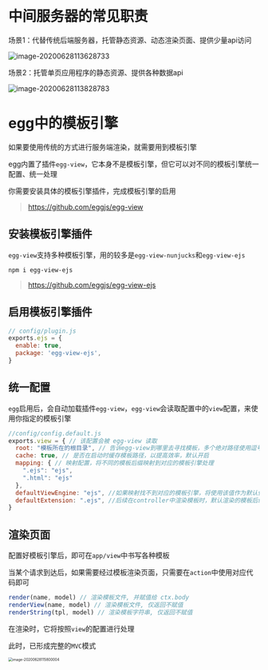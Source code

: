 # 中间服务器的常见职责

场景1：代替传统后端服务器，托管静态资源、动态渲染页面、提供少量api访问

![image-20200628113628733](http://mdrs.yuanjin.tech/img/image-20200628113628733.png)

场景2：托管单页应用程序的静态资源、提供各种数据api

![image-20200628113828783](http://mdrs.yuanjin.tech/img/image-20200628113828783.png)

# egg中的模板引擎

如果要使用传统的方式进行服务端渲染，就需要用到模板引擎

egg内置了插件`egg-view`，它本身不是模板引擎，但它可以对不同的模板引擎统一配置、统一处理

你需要安装具体的模板引擎插件，完成模板引擎的启用

> https://github.com/eggjs/egg-view

## 安装模板引擎插件

`egg-view`支持多种模板引擎，用的较多是`egg-view-nunjucks`和`egg-view-ejs`

```shell
npm i egg-view-ejs
```

> https://github.com/eggjs/egg-view-ejs

## 启用模板引擎插件

```js
// config/plugin.js
exports.ejs = {
  enable: true,
  package: 'egg-view-ejs',
}
```

## 统一配置

`egg`启用后，会自动加载插件`egg-view`，`egg-view`会读取配置中的`view`配置，来使用你指定的模板引擎

```js
//config/config.default.js
exports.view = { // 该配置会被 egg-view 读取
  root: "模板所在的根目录", // 告诉egg-view到哪里去寻找模板，多个绝对路径使用逗号分割，默认 /app/view
  cache: true, // 是否在启动时缓存模板路径，以提高效率，默认开启
  mapping: { // 映射配置，将不同的模板后缀映射到对应的模板引擎处理
    ".ejs": "ejs",
    ".html": "ejs"
  },
  defaultViewEngine: "ejs", //如果映射找不到对应的模板引擎，将使用该值作为默认使用的模板引擎
  defaultExtension: ".ejs", //后续在controller中渲染模板时，默认渲染的模板后缀名
}
```

## 渲染页面

配置好模板引擎后，即可在`app/view`中书写各种模板

当某个请求到达后，如果需要经过模板渲染页面，只需要在`action`中使用对应代码即可

```js
render(name, model) // 渲染模板文件, 并赋值给 ctx.body
renderView(name, model) // 渲染模板文件, 仅返回不赋值
renderString(tpl, model) // 渲染模板字符串, 仅返回不赋值
```

在渲染时，它将按照`view`的配置进行处理

此时，已形成完整的`MVC`模式

<img src="http://mdrs.yuanjin.tech/img/image-20200628115800004.png" alt="image-20200628115800004" style="zoom:50%;" />

